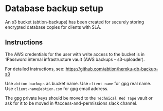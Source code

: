 # Database backup setup

An s3 bucket (abtion-backups) has been created for securely storing encrypted database copies for clients with SLA.

## Instructions

The AWS credentials for the user with write access to the bucket is in 1Password internal infrastructure vault (AWS backups - s3-uploader).

For detailed instructions, see: https://github.com/abtion/heroku-db-backup-s3

Use `abtion-backups` as bucket name.
Use `client name` for gpg real name.
Use `client-name@abtion.com` for gpg email address.

The gpg private keys should be moved to the `Technical Red Tape` vault or ask for it to be moved in #access-and-permissions slack channel.
